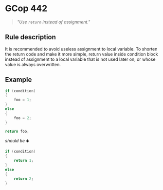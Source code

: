 ﻿# GCop 442

> *"Use `return` instead of assignment."*

## Rule description

It is recommended to avoid useless assignment to local variable. To shorten the return code and make it more simple, return value inside condition block instead of assignment to a local variable that is not used later on, or whose value is always overwritten.

## Example

```csharp
if (condition)
{
    foo = 1;
}
else
{
    foo = 2;
}

return foo;
```

*should be* 🡻

```csharp
if (condition)
{
    return 1;
}
else
{
    return 2;
}
```
